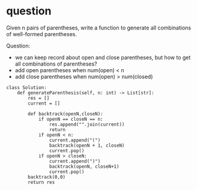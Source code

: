 # question
Given n pairs of parentheses, write a function to generate all combinations of well-formed parentheses.

Question:
- we can keep record about open and close parentheses, but how to get all combinations of parentheses?
- add open parentheses when num(open) < n
- add close parentheses when num(open) > num(closed)
```
class Solution:
    def generateParenthesis(self, n: int) -> List[str]:
        res = []
        current = []
        
        def backtrack(openN,closeN):
            if openN == closeN == n:
                res.append("".join(current))
                return
            if openN < n:
                current.append("(")
                backtrack(openN + 1, closeN)
                current.pop()
            if openN > closeN:
                current.append(")")
                backtrack(openN, closeN+1)
                current.pop()
        backtrack(0,0)
        return res


```

